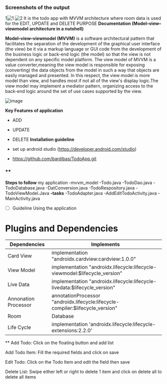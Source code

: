 
### **Screenshots of the output**
1![1](https://user-images.githubusercontent.com/33457981/84870882-912aa080-b09f-11ea-99d1-f2916360d8bb.png)
![2](https://user-images.githubusercontent.com/33457981/84871589-71e04300-b0a0-11ea-8db0-4ef3f2903cd8.png)
It is the todo app with MVVM architecture where room data is used for the EDIT, UPDATE and DELETE PURPOSE
**Documentation (Model–view–viewmodel architecture in a nutshell)**

**Model–view–viewmodel (MVVM)** is a software architectural pattern that facilitates the separation of the development of the graphical user interface (the view) be it via a markup language or GUI code from the development of the business logic or back-end logic (the model) so that the view is not dependent on any specific model platform. The view model of MVVM is a value converter,meaning the view model is responsible for exposing (converting) the data objects from the model in such a way that objects are easily managed and presented. In this respect, the view model is more model than view, and handles most if not all of the view's display logic.The view model may implement a mediator pattern, organizing access to the back-end logic around the set of use cases supported by the view.

![image](https://user-images.githubusercontent.com/33457981/84872935-3777a580-b0a2-11ea-9e3e-1c697c737ef5.png)

**Key Features of application**

- ADD
- UPDATE
- DELETE
**Installation guideline**

- set up android studio (https://developer.android.com/studio)

- https://github.com/bardibas/TodoApp.git
### **
**Steps to follow**
my application
  -mvvm_model
    -Todo.java
     -TodoDao.java
      -TodoDatabase.java
       -DatConversion.java
       -TodoRespository.java
       -TodoViewModel.Java
      **-tasks**
       -TodoAdapter.java
        -AddEditTodoActivity.java
         -MainActivity.java

- [ ] Guideline Using the application

# Plugins and Dependencies
| Dependencies | Implements |
| --- | --- |
| Card View |  implementation "androidx.cardview:cardview:1.0.0" |
| View Model | implementation "androidx.lifecycle:lifecycle-viewmodel:$lifecycle_version"|
|Live Data |  implementation "androidx.lifecycle:lifecycle-livedata:$lifecycle_version" |
|Annonation Processor |  annotationProcessor "androidx.lifecycle:lifecycle-compiler:$lifecycle_version" |
| Room | Database | implementation "androidx.room:room-runtime:$room_version" |
| Life Cycle |  implementation 'androidx.lifecycle:lifecycle-extensions:2.2.0' 
**
Add Todo: Click on the floating button and add list

Add Todo Item: Fill the required fields and click on save

Edit Todo: Click on the Todo Item and edit the field then save

Delete List: Swipe either left or right to delete 1 item and click on delete all to delete all items












